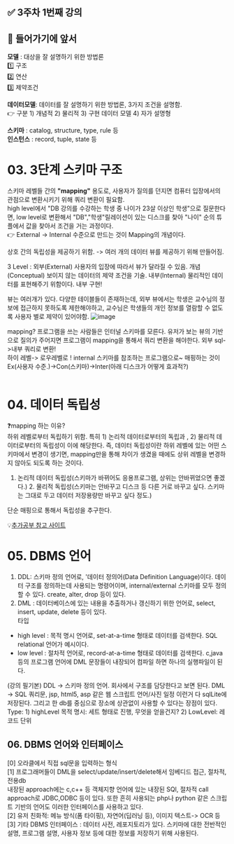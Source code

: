 ## ✅  3주차 1번째 강의


## 📌 들어가기에 앞서

  **모델** : 대상을 잘 설명하기 위한 방법론<br>
    1️⃣ 구조<br>
    2️⃣ 연산<br>
    3️⃣ 제약조건<br>
  
 **데이터모델**: 데이터를 잘 설명하기 위한 방법론, 3가지 조건을 설명함.<br>
  👉 구분 1) 개념적 2) 물리적 3) 구현 데이터 모델 4) 자가 설명형<br>
  
  **스키마** : catalog, structure, type, rule 등 <br>
 **인스턴스** : record, tuple, state 등

# 03. 3단계 스키마 구조

스키마 레벨들 간의 **"mapping"** 용도로, 사용자가 질의를 던지면 컴퓨터 입장에서의 관점으로 변환시키기 위해 쿼리 변환이 필요함.<br>
high level에서 "DB 강의를 수강하는 학생 중 나이가 23살 이상인 학생"으로 질문한다면, low level로 변환해서 "DB","학생"릴레이션이 있는 디스크를 찾아
"나이" 순의 튜플에서 값을 찾아서 조건을 거는 과정이다.<br>
👉 External -> Internal 수준으로 만드는 것이 Mapping의 개념이다.<br>

 상호 간의 독립성을 제공하기 위함. -> 여러 개의 데이터 뷰를 제공하기 위해 만들어짐.
 
 3 Level : 외부(External) 사용자의 입장에 따라서 뷰가 달라질 수 있음. 개념(Conceptual) 보이지 않는 데이터의 제약 조건을 기술. 내부(Internal) 물리적인 데이터를 표현해주기 위함이다. 내부 구현!
 
 뷰는 여러개가 있다. 다양한 테이블들이 존재하는데, 외부 뷰에서는 학생은 교수님의 정보에 접근하지 못하도록 제한해야하고, 교수님은 학생들의 개인 정보를 열람할 수 없도록 사용자 별로 제약이 있어야함.
![image](https://user-images.githubusercontent.com/35520314/80678522-00e7ca80-8af6-11ea-9e7c-fb69c6b727c8.png)

mapping? 프로그램을 쓰는 사람들은 인터널 스키마를 모른다. 유저가 보는 뷰의 기반으로 질의가 주어지면 프로그램이 mapping을 통해서 쿼리 변환을 해야한다. 외부 sql->내부 쿼리로 변환!
<br>
하이 레벨-> 로우레벨로 ! internal 스키마를 참조하는 프로그램으로~
매핑하는 것이 Ex(사용자 수준.)->Con(스키마)->Inter(아래 디스크가 어떻게 효과적?)
<br><br>


# 04. 데이터 독립성 

❓mapping 하는 이유?<br>
하위 레벨로부터 독립하기 위함. 특히 1) 논리적 데이터로부터의 독립과 , 2) 물리적 데이터로부터의 독립성이 이에 해당한다.
즉, 데이터 독립성이란 하위 레벨에 있는 어떤 스키마에서 변경이 생기면, mapping만을 통해 차이가 생겼을 때에도 상위 레벨을 변경하지 않아도 되도록 하는 것이다.

1. 논리적 데이터 독립성(스키마가 바뀌어도 응용프로그램, 상위는 안바뀌었으면 좋겠다.) 2. 물리적 독립성(스키마는 안바꾸고 디스크 등 다른 거로 바꾸고 싶다. 스키마는 그대로 두고 데이터 저장용량만 바꾸고 싶다 정도.) 

단순 매핑으로 통해서 독립성을 추구한다.

💡[추가공부 참고 사이트](http://itnovice1.blogspot.com/2019/02/database_3.html)


# 05. DBMS 언어

1) DDL: 스키마 정의 언어로, '데이터 정의어(Data Definition Language)이다. 데이터 구조를 정의하는데 사용되는 명령어이며, internal/external 스키마를 모두 정의할 수 있다. create, alter, drop 등이 있다.
2) DML : 데이터베이스에 있는 내용을 추출하거나 갱신하기 위한 언어로, select, insert, update, delete 등이 있다.<br>
 타입<br>
 - high level : 목적 명시 언어로, set-at-a-time 형태로 데이터를 검색한다. SQL relational 언어가 예시이다. <br>
 - low level : 절차적 언어로, record-at-a-time 형태로 데이터를 검색한다. c,java 등의 프로그램 언어에 DML 문장들이 내장되어 컴파일 하면 하나의 실행파일이 된다. 

(강의 필기본) DDL -> 스키마 정의 언어. 회사에서 구조를 담당한다고 보면 된다. 
 DML -> SQL 쿼리문, jsp, html5, asp 같은 웹 스크립트 언어/사진 일정 이런거 다 sqlLite에 저장된다. 그리고 한 db를 중심으로 장소에 상관없이 사용할 수 있다는 장점이 있다.<br>
  Type: 1) highLevel 목적 명시: 세트 형태로 진행, 무엇을 얻을건지? 2) LowLevel: 레코드 단위

## 06. DBMS 언어와 인터페이스

 [0] 오라클에서 직접 sql문을 입력하는 형식<br>
 [1] 프로그래머들이 DML을 select/update/insert/delete해서 임베디드 접근, 절차적, 전용db<br>
 내장된 approach에는 c,c++ 등 객체지향 언어에 있는 내장된 SQl, 절차적 call approach로 JDBC,ODBC 등이 있다. 또한 흔히 사용되는 php나 python 같은 스크립트 기반의 언어도 이러한 인터페이스를 사용하고 있다. <br>
 [2] 유저 친화적: 메뉴 방식(폼 타이핑), 자연어(딥러닝 등), 이미지 텍스트-> OCR 등<br>
 [3] 기타 DBMS 인터페이스 : 데이터 사전, 레포지토리가 있다. 스키마에 대한 전반적인 설명, 프로그램 설명, 사용자 정보 등에 대한 정보를 저장하기 위해 사용된다. 
